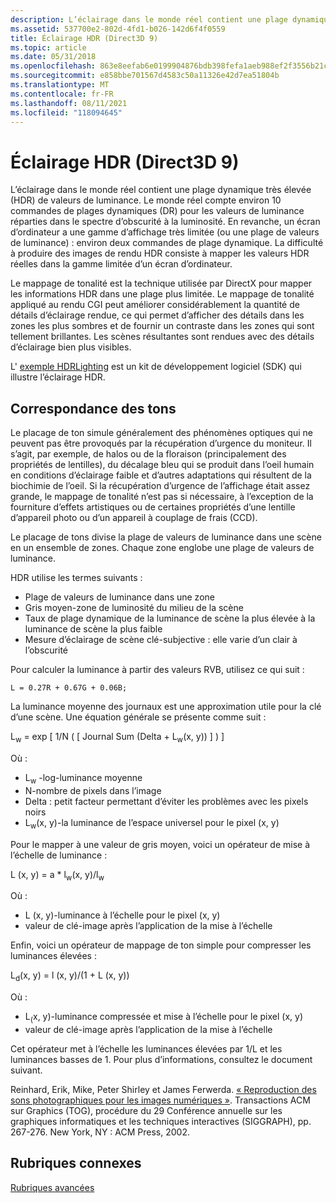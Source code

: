 ```yaml
---
description: L’éclairage dans le monde réel contient une plage dynamique très élevée (HDR) de valeurs de luminance.
ms.assetid: 537700e2-802d-4fd1-b026-142d6f4f0559
title: Éclairage HDR (Direct3D 9)
ms.topic: article
ms.date: 05/31/2018
ms.openlocfilehash: 863e8eefab6e0199904876bdb398fefa1aeb988ef2f3556b21c24d92dbc998e9
ms.sourcegitcommit: e858bbe701567d4583c50a11326e42d7ea51804b
ms.translationtype: MT
ms.contentlocale: fr-FR
ms.lasthandoff: 08/11/2021
ms.locfileid: "118094645"
---
```

# <a name="hdr-lighting-direct3d-9"></a>Éclairage HDR (Direct3D 9)

L’éclairage dans le monde réel contient une plage dynamique très élevée (HDR) de valeurs de luminance. Le monde réel compte environ 10 commandes de plages dynamiques (DR) pour les valeurs de luminance réparties dans le spectre d’obscurité à la luminosité. En revanche, un écran d’ordinateur a une gamme d’affichage très limitée (ou une plage de valeurs de luminance) : environ deux commandes de plage dynamique. La difficulté à produire des images de rendu HDR consiste à mapper les valeurs HDR réelles dans la gamme limitée d’un écran d’ordinateur.

Le mappage de tonalité est la technique utilisée par DirectX pour mapper les informations HDR dans une plage plus limitée. Le mappage de tonalité appliqué au rendu CGI peut améliorer considérablement la quantité de détails d’éclairage rendue, ce qui permet d’afficher des détails dans les zones les plus sombres et de fournir un contraste dans les zones qui sont tellement brillantes. Les scènes résultantes sont rendues avec des détails d’éclairage bien plus visibles.

L' [exemple HDRLighting](https://msdn.microsoft.com/library/Ee417769(v=VS.85).aspx) est un kit de développement logiciel (SDK) qui illustre l’éclairage HDR.

## <a name="tone-mapping"></a>Correspondance des tons

Le placage de ton simule généralement des phénomènes optiques qui ne peuvent pas être provoqués par la récupération d’urgence du moniteur. Il s’agit, par exemple, de halos ou de la floraison (principalement des propriétés de lentilles), du décalage bleu qui se produit dans l’oeil humain en conditions d’éclairage faible et d’autres adaptations qui résultent de la biochimie de l’oeil. Si la récupération d’urgence de l’affichage était assez grande, le mappage de tonalité n’est pas si nécessaire, à l’exception de la fourniture d’effets artistiques ou de certaines propriétés d’une lentille d’appareil photo ou d’un appareil à couplage de frais (CCD).

Le placage de tons divise la plage de valeurs de luminance dans une scène en un ensemble de zones. Chaque zone englobe une plage de valeurs de luminance.

HDR utilise les termes suivants :

-   Plage de valeurs de luminance dans une zone
-   Gris moyen-zone de luminosité du milieu de la scène
-   Taux de plage dynamique de la luminance de scène la plus élevée à la luminance de scène la plus faible
-   Mesure d’éclairage de scène clé-subjective : elle varie d’un clair à l’obscurité

Pour calculer la luminance à partir des valeurs RVB, utilisez ce qui suit :


```
L = 0.27R + 0.67G + 0.06B;
```



La luminance moyenne des journaux est une approximation utile pour la clé d’une scène. Une équation générale se présente comme suit :

L<sub>w</sub> = exp \[ 1/N ( \[ Journal Sum (Delta + L<sub>w</sub>(x, y)) \] ) \]

Où :

-   L<sub>w</sub> -log-luminance moyenne
-   N-nombre de pixels dans l’image
-   Delta : petit facteur permettant d’éviter les problèmes avec les pixels noirs
-   L<sub>w</sub>(x, y)-la luminance de l’espace universel pour le pixel (x, y)

Pour le mapper à une valeur de gris moyen, voici un opérateur de mise à l’échelle de luminance :

L (x, y) = a \* l<sub>w</sub>(x, y)/l<sub>w</sub>

Où :

-   L (x, y)-luminance à l’échelle pour le pixel (x, y)
-   valeur de clé-image après l’application de la mise à l’échelle

Enfin, voici un opérateur de mappage de ton simple pour compresser les luminances élevées :

L<sub>d</sub>(x, y) = l (x, y)/(1 + L (x, y))

Où :

-   L<sub>(</sub>x, y)-luminance compressée et mise à l’échelle pour le pixel (x, y)
-   valeur de clé-image après l’application de la mise à l’échelle

Cet opérateur met à l’échelle les luminances élevées par 1/L et les luminances basses de 1. Pour plus d’informations, consultez le document suivant.

Reinhard, Erik, Mike, Peter Shirley et James Ferwerda. [« Reproduction des sons photographiques pour les images numériques »](https://www.cs.utah.edu/~reinhard/cdrom/tonemap.pdf). Transactions ACM sur Graphics (TOG), procédure du 29 Conférence annuelle sur les graphiques informatiques et les techniques interactives (SIGGRAPH), pp. 267-276. New York, NY : ACM Press, 2002.

## <a name="related-topics"></a>Rubriques connexes

<dl> <dt>

[Rubriques avancées](advanced-topics.md)
</dt> </dl>

 

 



